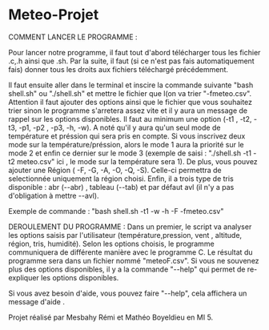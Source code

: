 # Meteo-Projet

COMMENT LANCER LE PROGRAMME :

Pour lancer notre programme, il faut tout d'abord télécharger tous les fichier .c,.h ainsi que .sh. Par la suite, il faut (si ce n'est pas fais automatiquement fais) donner tous les droits aux fichiers téléchargé précédemment. 

Il faut ensuite aller dans le terminal et inscire la commande suivante "bash shell.sh" ou "./shell.sh" et mettre le fichier que l(on va trier "-fmeteo.csv". Attention il faut ajouter des options ainsi que le fichier que vous souhaitez trier sinon le programme s'arretera assez vite et il y aura un message de rappel sur les options disponibles. Il faut au minimum une option (-t1 , -t2, -t3, -p1, -p2 , -p3, -h, -w). A noté qu'il y aura qu'un seul mode de température et préssion qui sera pris en compte. Si vous inscrivez deux mode sur la température/préssion, alors le mode 1 aura la priorité sur le mode 2 et enfin ce dernier sur le mode 3 (exemple de saisi : "./shell.sh -t1 -t2 meteo.csv" ici , le mode sur la température sera 1). De plus, vous pouvez ajouter une Région ( -F, -G, -A, -O, -Q, -S). Celle-ci permettra de selectionnée uniquement la région choisi. Enfin, il a trois type de tris disponible : abr (--abr) , tableau (--tab) et par défaut avl (il n'y a pas d'obligation à mettre --avl).

Exemple de commande : "bash shell.sh -t1 -w -h -F -fmeteo.csv"

DEROULEMENT DU PROGRAMME :
Dans un premier, le script va analyser les options saisis par l'utilisateur (température,pression, vent , altitude, région, tris, humidité). Selon les options choisis, le programme communiquera de différente manière avec le programme C. Le résultat du programme sera dans un fichier nommé "meteoF.csv". Si vous ne souvenez plus des options disponibles, il y a la commande "--help" qui permet de re-expliquer les options disponibles.

Si vous avez besoin d'aide, vous pouvez faire "--help", cela affichera un message d'aide .

Projet réalisé par Mesbahy Rémi et Mathéo Boyeldieu en MI 5.
